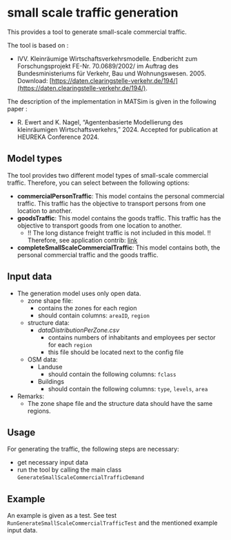 # small scale traffic generation

This provides a tool to generate small-scale commercial traffic. 

The tool is based on :
- IVV. Kleinräumige Wirtschaftsverkehrsmodelle. Endbericht zum Forschungsprojekt FE-Nr. 70.0689/2002/ im Auftrag des Bundesministeriums für Verkehr, Bau und Wohnungswesen. 2005. Download:
[https://daten.clearingstelle-verkehr.de/194/](https://daten.clearingstelle-verkehr.de/194/).

The description of the implementation in MATSim is given in the following paper :
- R. Ewert and K. Nagel, “Agentenbasierte Modellierung des kleinräumigen Wirtschaftsverkehrs,” 2024. Accepted for publication at HEUREKA Conference 2024.

## Model types
The tool provides two different model types of small-scale commercial traffic. Therefore, you can select between the following options:
- **commercialPersonTraffic**: This model contains the personal commercial traffic. This traffic has the objective to transport persons from one location to another. 
- **goodsTraffic**: This model contains the goods traffic. This traffic has the objective to transport goods from one location to another.
  - !! The long distance freight traffic is not included in this model. !! Therefore, see application contrib: [link](https://github.com/matsim-org/matsim-libs/tree/master/contribs/application/src/main/java/org/matsim/application/prepare/freight)  
- **completeSmallScaleCommercialTraffic**: This model contains both, the personal commercial traffic and the goods traffic.
 

## Input data
- The generation model uses only open data.
  - zone shape file:
    - contains the zones for each region
    - should contain columns: `areaID`, `region`
  - structure data:
    - *dataDistributionPerZone.csv*
      - contains numbers of inhabitants and employees per sector for each `region`
      - this file should be located next to the config file
  - OSM data:
    - Landuse
      - should contain the following columns: `fclass`
    - Buildings
      - should contain the following columns: `type`, `levels`, `area`
- Remarks:
  - The zone shape file and the structure data should have the same regions.
  
## Usage
For generating the traffic, the following steps are necessary:
- get necessary input data
- run the tool by calling the main class `GenerateSmallScaleCommercialTrafficDemand`

## Example
An example is given as a test. See test `RunGenerateSmallScaleCommercialTrafficTest` and the mentioned example input data.

